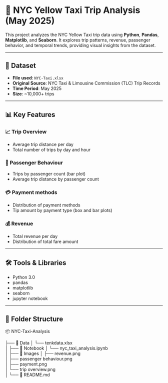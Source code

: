 


# 🗽 NYC Yellow Taxi Trip Analysis (May 2025)

This project analyzes the NYC Yellow Taxi trip data using **Python**, **Pandas**, **Matplotlib**, and **Seaborn**. It explores trip patterns, revenue, passenger behavior, and temporal trends, providing visual insights from the dataset.

---

## 📁 Dataset

- **File used**: `NYC-Taxi.xlsx`
- **Original Source**: NYC Taxi & Limousine Commission (TLC) Trip Records
- **Time Period**: May 2025
- **Size**: ~10,000+ trips

---

## 📊 Key Features

### 📈 Trip Overview
- Average trip distance per day
- Total number of trips by day and hour

### 👥 Passenger Behaviour
- Trips by passenger count (bar plot)
- Average trip distance by passenger count

### 💳 Payment methods
- Distribution of payment methods
- Tip amount by payment type (box and bar plots)

### 💰 Revenue 
- Total revenue per day
- Distribution of total fare amount

---

## 🛠️ Tools & Libraries

- Python 3.0
- pandas
- matplotlib
- seaborn
- jupyter notebook

---

## 📂 Folder Structure
📦 NYC-Taxi-Analysis

├── 📁 Data
│   └── tenkdata.xlsx                      
│
├── 📁 Notebook
│   └── nyc_taxi_analysis.ipynb            
│
├── 📁 Images
│   ├── revenue.png                        
│   ├── passenger behaviour.png            
│   ├── payment.png                        
│   └── trip overview.png                  
│
└── 📄 README.md                            
